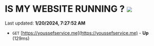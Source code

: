 # IS MY WEBSITE RUNNING ? [![](https://img.shields.io/static/v1?label=Sponsor&message=%E2%9D%A4&logo=GitHub&color=%23fe8e86)](https://github.com/sponsors/<username>)

Last updated: **1/20/2024, 7:27:52 AM**

- `GET` [https://youssefservice.me](https://youssefservice.me) - **Up** (129ms)
